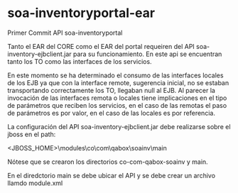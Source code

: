 # soa-inventoryportal-ear
Primer Commit API soa-inventoryportal

Tanto el EAR del CORE como el EAR del portal requeiren del API soa-inventory-ejbclient.jar para su funcionamiento. 
En este api se encuentran tanto los TO como las interfaces de los servicios.

En este momento se ha determinado el consumo de las interfaces locales de los EJB ya que con la interface remote, sugerencia inicial,
no se estaban transportando correctamente los TO, llegaban null al EJB. Al parecer la invocación de las interfaces remota o locales
tiene implicaciones en el tipo de parámetros que reciben los servicios, en el caso de las remotas el paso de parámetros es por valor, en
el caso de las locales es por referencia.

La configuración del API soa-inventory-ejbclient.jar debe realizarse sobre el jboss en el path:

<JBOSS_HOME>\modules\co\com\qabox\soainv\main

Nótese que se crearon los directorios co-com-qabox-soainv y main. 

En el diredctorio main se debe ubicar el API y se debe crear un archivo llamdo module.xml

<?xml version="1.0" encoding="UTF-8"?>  
<module xmlns="urn:jboss:module:1.1" name="co.com.qabox.soainv">  
       <resources>  
           <resource-root path="soa-inventory-ejbclient.jar"/>  
          </resources>  
</module>  

